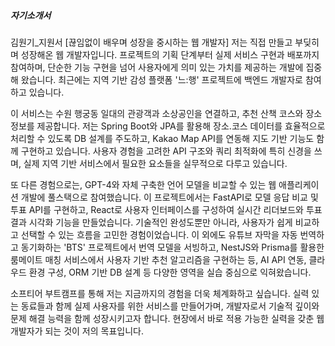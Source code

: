 ##### 자기소개서
김원기_지원서 
[끊임없이 배우며 성장을 중시하는 웹 개발자] 
저는 직접 만들고 부딪히며 성장해온 웹 개발자입니다. 프로젝트의 기획 단계부터 실제 서비스 구현과 배포까지 참여하며, 단순한 기능 구현을 넘어 사용자에게 의미 있는 가치를 제공하는 개발에 집중해 왔습니다. 최근에는 지역 기반 감성 플랫폼 '느:행' 프로젝트에 백엔드 개발자로 참여하고 있습니다. 

이 서비스는 수원 행궁동 일대의 관광객과 소상공인을 연결하고, 추천 산책 코스와 장소 정보를 제공합니다. 저는 Spring Boot와 JPA를 활용해 장소.코스 데이터를 효율적으로 처리할 수 있도록 DB 설계를 주도하고, Kakao Map API를 연동해 지도 기반 기능도 함께 구현하고 있습니다. 사용자 경험을 고려한 API 구조와 쿼리 최적화에 특히 신경을 쓰며, 실제 지역 기반 서비스에서 필요한 요소들을 실무적으로 다루고 있습니다. 

또 다른 경험으로는, GPT-4와 자체 구축한 언어 모델을 비교할 수 있는 웹 애플리케이션 개발에 풀스택으로 참여했습니다. 이 프로젝트에서는 FastAPI로 모델 응답 비교 및 투표 API를 구현하고, React로 사용자 인터페이스를 구성하여 실시간 리더보드와 투표 결과 시각화 기능을 만들었습니다. 기술적인 완성도뿐만 아니라, 사용자가 쉽게 비교하고 선택할 수 있는 흐름을 고민한 경험이었습니다. 이 외에도 유튜브 자막을 자동 번역하고 동기화하는 'BTS' 프로젝트에서 번역 모델을 서빙하고, NestJS와 Prisma를 활용한 룸메이트 매칭 서비스에서 사용자 기반 추천 알고리즘을 구현하는 등, AI API 연동, 클라우드 환경 구성, ORM 기반 DB 설계 등 다양한 영역을 실습 중심으로 익혀왔습니다. 

소프티어 부트캠프를 통해 저는 지금까지의 경험을 더욱 체계화하고 싶습니다. 실력 있는 동료들과 함께 실제 사용자를 위한 서비스를 만들어가며, 개발자로서 기술적 깊이와 문제 해결 능력을 함께 성장시키고자 합니다. 현장에서 바로 적용 가능한 실력을 갖춘 웹 개발자가 되는 것이 저의 목표입니다.